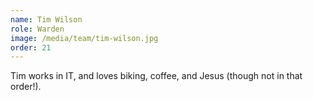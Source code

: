 ```yaml
---
name: Tim Wilson
role: Warden
image: /media/team/tim-wilson.jpg
order: 21
---
```

Tim works in IT, and loves biking, coffee, and Jesus (though not in that order!).